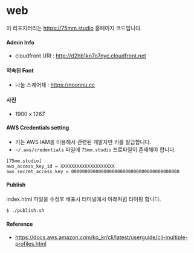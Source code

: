 # web

이 리포지터리는 https://75mm.studio 홈페이지 코드입니다.


#### Admin Info
- cloudfront URI : http://d2hb1kn7o7nyc.cloudfront.net

#### 약속된 Font
- 나눔 스퀘어체 : https://noonnu.cc

#### 사진
- 1900 x 1267

#### AWS Credentials setting
- 키는 AWS IAM을 이용해서 관련된 개발자만 키를 발급합니다.
- `~/.aws/credentials` 파일에 `75mm.studio` 프로파일이 존재해야 합니다.

```
[75mm.studio]
aws_access_key_id = XXXXXXXXXXXXXXXXXXXX
aws_secret_access_key = 0000000000000000000000000000000000000000
```

#### Publish
index.html 파일을 수정후 배포시 터미널에서 아래처럼 타이핑 합니다.
```
$ ./publish.sh
```

#### Reference
- https://docs.aws.amazon.com/ko_kr/cli/latest/userguide/cli-multiple-profiles.html
